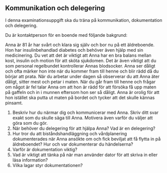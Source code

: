 ## Kommunikation och delegering

I denna examinationsuppgift ska du träna på kommunikation, dokumentation och delegering.

Du är kontaktperson för en boende med följande bakgrund:

Anna är 81 år har svårt och klara sig själv och bor nu på ett äldreboende. Hon har insulinbehandlad diabetes och behöver även hjälp med sin medicinering. Du vet att det är viktigt att Anna har en bra balans mellan kost, insulin och motion för att sköta sjukdomen. Det är även viktigt att du som personal regelbundet kontrollerar Annas blodsocker. Anna ser dåligt och ofta märker hon inte när du kommer fram till henne och blir rädd då du börjar att prata. När du arbetar under dagen så observerar du att Anna äter dåligt, sitter mest och petar i maten. När du går fram till henne och frågar om något är fel talar Anna om att hon är rädd för att försöka få upp maten på gaffeln och in i munnen eftersom hon ser så dåligt. Anna är orolig för att hon istället ska putta ut maten på bordet och tycker att det skulle kännas pinsamt.

1. Beskriv hur du närmar dig och kommunicerar med Anna. Skriv ditt svar exakt som du skulle säga till Anna. Motivera även varför du väljer att göra som du gör.​
2. När behöver du delegering för att hjälpa Anna? Vad är en delegering?
3. Hur tror du att biståndshandläggning och vårdplanering dokumenterades när Anna ansökte om och fick beviljat att få flytta in på äldreboendet? Hur  och var dokumenterar du händelserna?
4. Varför är dokumentation viktig?
5. Vad är viktigt att tänka på när man använder dator för att skriva in eller läsa information?
6. Vilka lagar styr dokumentationen?
